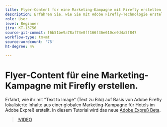 ```yaml
---
title: Flyer-Content für eine Marketing-Kampagne mit Firefly erstellen.
description: Erfahren Sie, wie Sie mit Adobe Firefly-Technologie erstellte Text-zu-Bild-Inhalte in Adobe Expreß lokalisieren, die mit einer globalen Marketingkampagne für Hotels erstellt wurden.
role: User
level: Beginner
jira: KT-13756
source-git-commit: f6b51be9a78af74e0ff166f36e610ce0d4a5f847
workflow-type: tm+mt
source-wordcount: '75'
ht-degree: 4%

---
```


# Flyer-Content für eine Marketing-Kampagne mit Firefly erstellen.

Erfahrt, wie ihr mit &quot;Text to Image&quot; (Text zu Bild) auf Basis von Adobe Firefly lokalisierte Inhalte aus einer globalen Marketing-Kampagne für Hotels im Adobe Expreß erstellt. In diesem Tutorial wird das neue [Adobe Expreß Beta](https://www.adobe.com/express/).

>[!VIDEO](https://video.tv.adobe.com/v/3422426?quality=12&learn=on&hidetitle=true)
